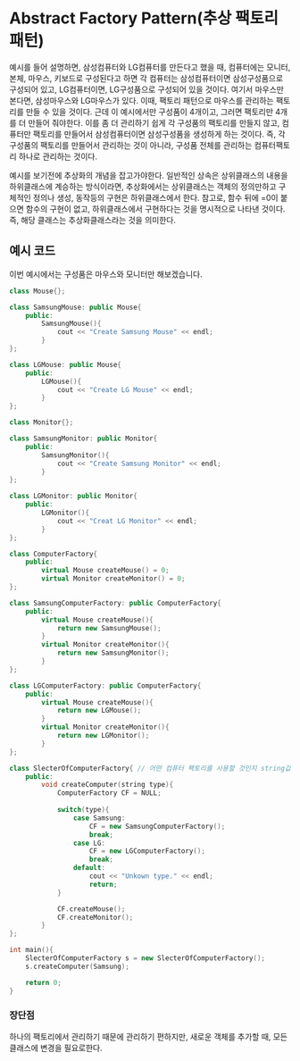 # Abstract Factory Pattern(추상 팩토리 패턴)
예시를 들어 설명하면, 삼성컴퓨터와 LG컴퓨터를 만든다고 했을 때, 컴퓨터에는 모니터, 본체, 마우스, 키보드로 구성된다고 하면 각 컴퓨터는 삼성컴퓨터이면 삼성구성품으로 구성되어 있고, LG컴퓨터이면, LG구성품으로 구성되어 있을 것이다. 여기서 마우스만 본다면, 삼성마우스와 LG마우스가 있다. 이때, 팩토리 패턴으로 마우스를 관리하는 팩토리를 만들 수 있을 것이다. 근데 이 예시에서만 구성품이 4개이고, 그러면 팩토리만 4개를 더 만들어 줘야한다. 이를 좀 더 관리하기 쉽게 각 구성품의 팩토리를 만들지 않고, 컴퓨터만 팩토리를 만들어서 삼성컴퓨터이면 삼성구성품을 생성하게 하는 것이다. 즉, 각 구성품의 팩토리를 만들어서 관리하는 것이 아니라, 구성품 전체를 관리하는 컴퓨터팩토리 하나로 관리하는 것이다.

예시를 보기전에 추상화의 개념을 잡고가야한다.
일반적인 상속은 상위클래스의 내용을 하위클래스에 계승하는 방식이라면, 추상화에서는 상위클래스는 객체의 정의만하고 구체적인 정의나 생성, 동작등의 구현은 하위클래스에서 한다.
참고로, 함수 뒤에 =0이 붙으면 함수의 구현이 없고, 하위클래스에서 구현하다는 것을 명시적으로 나타낸 것이다. 즉, 해당 클래스는 추상화클래스라는 것을 의미한다.

## 예시 코드
이번 예시에서는 구성품은 마우스와 모니터만 해보겠습니다.
```cpp
class Mouse{};

class SamsungMouse: public Mouse{
    public:
        SamsungMouse(){
            cout << "Create Samsung Mouse" << endl;
        }
};

class LGMouse: public Mouse{
    public:
        LGMouse(){
            cout << "Create LG Mouse" << endl;
        }
};

class Monitor{};

class SamsungMonitor: public Monitor{
    public:
        SamsungMonitor(){
            cout << "Create Samsung Monitor" << endl;
        }
};

class LGMonitor: public Monitor{
    public:
        LGMonitor(){
            cout << "Creat LG Monitor" << endl;
        }
};

class ComputerFactory{
    public:
        virtual Mouse createMouse() = 0;
        virtual Monitor createMonitor() = 0;
};

class SamsungComputerFactory: public ComputerFactory{
    public:
        virtual Mouse createMouse(){
            return new SamsungMouse();
        }
        virtual Monitor createMonitor(){
            return new SamsungMonitor();
        }
};

class LGComputerFactory: public ComputerFactory{
    public:
        virtual Mouse createMouse(){
            return new LGMouse();
        }
        virtual Monitor createMonitor(){
            return new LGMonitor();
        }
};

class SlecterOfComputerFactory{ // 어떤 컴퓨터 팩토리를 사용할 것인지 string값으로 정하는 클래스
    public:
        void createComputer(string type){
            ComputerFactory CF = NULL;
            
            switch(type){
                case Samsung:
                    CF = new SamsungComputerFactory();
                    break;
                case LG:
                    CF = new LGComputerFactory();
                    break;
                default:
                    cout << "Unkown type." << endl;
                    return;
            }

            CF.createMouse();
            CF.createMonitor();
        }
};

int main(){
    SlecterOfComputerFactory s = new SlecterOfComputerFactory();
    s.createComputer(Samsung);

    return 0;
}
```
### 장단점
하나의 팩토리에서 관리하기 때문에 관리하기 편하지만, 새로운 객체를 추가할 때, 모든 클래스에 변경을 필요로한다.
